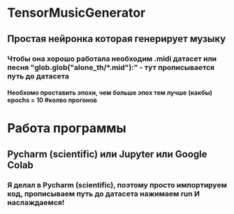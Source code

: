 # TensorMusicGenerator
## Простая нейронка которая генерирует музыку
### Чтобы она хорошо работала необходим .midi датасет или песня "glob.glob("alone_th/*.mid"):" - тут прописывается путь до датасета
#### Необхомо проставить эпохи, чем больше эпох тем лучше (какбы) epochs = 10 #колво прогонов

# Работа программы
## Pycharm (scientific) или Jupyter или Google Colab
### Я делал в Pycharm (scientific), поэтому просто импортируем код, прописываем путь до датасета нажимаем run И наслаждаемся!
